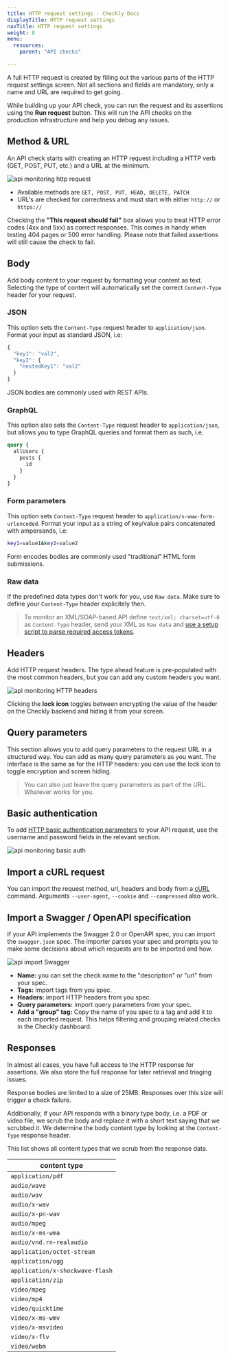 ```yaml
---
title: HTTP request settings - Checkly Docs
displayTitle: HTTP request settings
navTitle: HTTP request settings
weight: 8
menu:
  resources:
    parent: "API checks"

---
```



A full HTTP request is created by filling out the various parts of the HTTP request settings screen. Not all sections and fields
are mandatory, only a name and URL are required to get going.

While building up your API check, you can run the request and its assertions using the **Run request** button. This will run the
API checks on the production infrastructure and help you debug any issues.

## Method & URL

An API check starts with creating an HTTP request including a HTTP verb (GET, POST, PUT, etc.) and a URL at the minimum.

![api monitoring http request](/docs/images/api-checks/http-request-method.png)

- Available methods are `GET, POST, PUT, HEAD, DELETE, PATCH`
- URL's are checked for correctness and must start with either `http://` or `https://`

Checking the **"This request should fail"** box allows you to treat HTTP error codes (4xx and 5xx) as correct responses. This comes in handy when testing 404 pages or 500 error handling. Please note that failed assertions will still cause the check to fail.

## Body

Add body content to your request by formatting your content as text. Selecting the type of content will automatically set the correct `Content-Type` header for your request.

### JSON

This option sets the `Content-Type` request header to `application/json`. Format your input as standard JSON, i.e:

```js
{
  "key1": "val2",
  "key2": {
    "nestedKey1": "val2"
  }
}
```
JSON bodies are commonly used with REST APIs.

### GraphQL


This option also sets the `Content-Type` request header to `application/json`, but allows you to type GraphQL queries and
format them as such, i.e.

```graphql
query {
  allUsers {
    posts {
      id
    }
  }
}
```

### Form parameters

This option sets `Content-Type` request header to `application/x-www-form-urlencoded`. Format your input as a string of key/value pairs concatenated with ampersands, i.e:

```bash
key1=value1&key2=value2
```
Form encodes bodies are commonly used "traditional" HTML form submissions.

### Raw data

If the predefined data types don't work for you, use `Raw data`. Make sure to define your `Content-Type` header explicitely then.

> To monitor an XML/SOAP-based API define `text/xml; charset=utf-8` as `Content-Type` header, send your XML as `Raw data` and [use a setup script to parse required access tokens](/docs/api-checks/setup-script-examples/#parse-xmlsoap-data).

## Headers

Add HTTP request headers. The type ahead feature is pre-populated with the most common headers, but you can add any custom headers you want.

![api monitoring HTTP headers](/docs/images/api-checks/http-request-headers.png)

Clicking the **lock icon** toggles between encrypting the value of the header on the Checkly backend and hiding it from your screen.

## Query parameters

This section allows you to add query parameters to the request URL in a structured way. You can add as many query parameters as you want. The interface is the same as for the HTTP headers: you can use the lock icon to toggle encryption and screen hiding.

> You can also just leave the query parameters as part of the URL. Whatever works for you.

## Basic authentication

To add [HTTP basic authentication parameters](https://developer.mozilla.org/en-US/docs/Web/HTTP/Authentication) to your API
request, use the username and password fields in the relevant section.

![api monitoring basic auth](/docs/images/api-checks/http-request-auth.png)

## Import a cURL request

You can import the request method, url, headers and body from a [cURL](https://curl.haxx.se/) command.
Arguments `--user-agent`, `--cookie` and `--compressed` also work.

## Import a Swagger / OpenAPI specification

If your API implements the Swagger 2.0 or OpenAPI spec, you can import the `swagger.json` spec. The importer
parses your spec and prompts you to make some decisions about which requests are to be imported and how.

![api import Swagger](/docs/images/api-checks/swagger-import-wizard.png)

- **Name:** you can set the check name to the "description" or "url" from your spec.
- **Tags:** import tags from you spec.
- **Headers:** import HTTP headers from you spec.
- **Query parameters:** import query parameters from your spec.
- **Add a "group" tag:** Copy the name of you spec to a tag and add it to each imported request. This helps
filtering and grouping related checks in the Checkly dashboard.

## Responses

In almost all cases, you have full access to the HTTP response for assertions. We also store the full response
for later retrieval and triaging issues.

Response bodies are limited to a size of 25MB. Responses over this size will trigger a check failure.

Additionally, if your API responds with a binary type body, i.e. a PDF or video file, we scrub the body and replace
it with a short text saying that we scrubbed it. We determine the body content type by looking at the `Content-Type`
response header.

This list shows all content types that we scrub from the response data.

| content type |
| ------------- |
|`application/pdf`|
|`audio/wave`|
|`audio/wav`|
|`audio/x-wav`|
|`audio/x-pn-wav`|
|`audio/mpeg`|
|`audio/x-ms-wma`|
|`audio/vnd.rn-realaudio`|
|`application/octet-stream`|
|`application/ogg`|
|`application/x-shockwave-flash`|
|`application/zip`|
|`video/mpeg`|
|`video/mp4`|
|`video/quicktime`|
|`video/x-ms-wmv`|
|`video/x-msvideo`|
|`video/x-flv`|
|`video/webm`|

